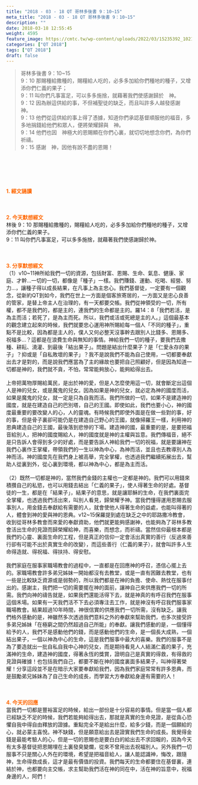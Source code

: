 ```yaml
---
title: "2018 - 03 - 18 QT 哥林多後書 9：10~15"
meta_title: "2018 - 03 - 18 QT 哥林多後書 9：10~15"
description: ""
date: 2018-03-18 12:55:45
weight: 4595
feature_image: https://cmtc.tw/wp-content/uploads/2022/03/15235392_10211799862337740_180693556567566654_o-1.webp
categories: ["QT 2018"]
tags: ["QT 2018"]
draft: false
---
```


<blockquote>哥林多後書 9：10~15<br />
9：10 那賜種給撒種的，賜糧給人吃的，必多多加給你們種地的種子，又增添你們仁義的果子；<br />
9：11 叫你們凡事富足，可以多多施捨，就藉著我們使感謝歸於　神。<br />
9：12 因為辦這供給的事，不但補聖徒的缺乏，而且叫許多人越發感謝　神。<br />
9：13 他們從這供給的事上得了憑據，知道你們承認基督順服他的福音，多多地捐錢給他們和眾人，便將榮耀歸與　神。<br />
9：14 他們也因　神極大的恩賜顯在你們心裏，就切切地想念你們，為你們祈禱。<br />
9：15 感謝　神，因他有說不盡的恩賜！</blockquote><br />
&nbsp;<br />
<br />
&nbsp;<br />
<br />
<span style="color: #ff6600;"><strong>1. </strong><strong>經文誦讀</strong></span><br />
<br />
<span style="color: #ff6600;"><strong> </strong></span><br />
<br />
<span style="color: #ff6600;"><strong>2. 今天默想</strong><strong>經文<br />
</strong></span>林後 9：10 那賜種給撒種的，賜糧給人吃的，必多多加給你們種地的種子，又增添你們仁義的果子。<br />
9：11 叫你們凡事富足，可以多多施捨，就藉著我們使感謝歸於神。<br />
<br />
&nbsp;<br />
<br />
<span style="color: #ff6600;"><strong>3. 分享默想經文<br />
</strong></span>（1）v10~11神所給我們一切的資源，包括財富、恩賜、生命、氣息、健康、家庭、才幹…一切的一切，都像是「種子」一樣。我們賺錢、運動、吃喝、經營、努力…，讓種子得以成長結果，在凡事上為主忠心。我們基督徒，一定要有一個觀念，從新約QT到如今，我們在世上一方面是個客旅寄居的，一方面又是忠心良善的管家，是替上帝主人在治理的，有一天都要交帳。我們從神領受的一切，所有權，都不是我們的，都是主的，連我們的生命都是主的。羅14：8「我們若活，是為主而活；若死了，是為主而死。所以，我們或活或死總是主的人。」這個最基本的觀念建立起來的時候，我們就要忠心運用神所賜給每一個人「不同的種子」，重點不是比較，因為都是主人的，僕人又何必整天沒事幹去跟別人比錢多、恩賜多、祝福多…？這都是在浪費生命與無知的事情。神給我們一切的種子，要我們去撒種、耕耘、澆灌、到最後「結出果子」。問題是結出什麼果子？是「仁愛永存的果子」？抑或是「自私敗壞的果子」？我不是說我們不能為自己使用，一切都要奉獻出去才是對的，而是說我們應當為了主的緣故也要把自己照顧好，但是因為知道一切都是神的，我們就不貪，不怕，常常能夠放心，能夠給得出去。<br />
<br />
上帝把萬物厚賜給萬民，是出於神的愛，但是人怎麼使用這一切，就會斷定出這個人是神的兒女，或是魔鬼的兒女。因為如果是神的兒女，就必定為神的國度而活，如果是魔鬼的兒女，就一定是只為自我而活。我們所做的一切，如果不是建造神的國度，就是在建造自己的巴別塔，自己的王國。即使如此，我們也要小心，神的國度最重要的要改變人的心，人的靈魂。有時候我們即使外面是在做一些對的事，好的事，但是骨子裏卻可能仍是在建造自己野心的王國，就像掃羅王一樣，利用神的恩典建造自己的王國，最後落到悲慘的下場。建造神的國，最重要的是，是要把福音給別人，把神的國度賜給人，神的國度就是神的主權與旨意。我們傳福音，絕不是只告訴人會得到多少的好處，而是要告訴人神給我們一切的祝福，就是要讓神在我們心裏作王掌權，帶領我們的一生以神為中心，為神而活，並且也去教導別人為神而活。神的國度先在我們身上被高舉，完全掌權，也透過我們繼續拓展出去，幫助人從裏到外，從心裏到環境，都以神為中心，都是為主而活。<br />
<br />
（2）既然一切都是神的，當然我們金錢的主權也一定都是神的。我們可以用錢來積攢自己的私慾，也可以用錢去結出「仁義的果子」，使人得著生命的好處。基督徒的一生，都是在「結果子」，結果子的意思，就是讓耶穌的生命，在我們裏面完全掌權，也透過我們活出來，叫別人看見，歸榮耀予神。當我們懂得運用恩賜去服事別人，用金錢去奉獻給有需要的人，就會使他人得著生命的益處，也能叫得著的人，體會到神的愛與神的恩典。v12~15保羅提到處在缺乏之中的耶路撒冷教會，收到從哥林多教會而來愛的奉獻資助，他們就更能夠感謝神，也能夠為了哥林多教會活出生命的見證而歸榮耀給神，而喜樂，而想念，而祈禱。當然信仰最根本都是我們的心靈、裏面生命的工程，但是真正的信仰一定會活出真實的善行（反過來善行卻有可能不出於真實生命的改變），而這些善行（仁義的果子），就會叫許多人生命得造就、得祝福、得扶持、得安慰。<br />
<br />
我們家庭在服事家職場教會的過程中，一直都是在回應神的呼召，憑信心擺上去的。家職場教會許多弟兄姊妹一開始都沒有去教堂，或是一直有困難去教堂，也有一些是比較缺乏資源或是弱勢的，所以我們都是在神的負擔、使命、熱忱在服事付出的。感謝主，我們把一切的需要擺在神的面前，讓神自己來供應我們一切的所需。我們向神的禱告就是，如果我們還能活得下去，就是神真的有呼召我們在服事這個禾場。如果有一天我們活不下去必須專注去工作，就是神沒有呼召我們服事家職場教會。結果超過10年時間，神很信實的供應我們一切所需，沒有缺乏。讓我們格外感動的是，神雖然多次透過我們意料之外的奉獻來幫助我們，也多次接受許多弟兄姊妹「在極窮之間仍然超過自己所能」的奉獻。讓我們感動的是，一個懂得給予的人，我們不是感動他們的錢，而是感動他們的生命，是一個長大成熟，一個結出果子，一個以神為中心的生命，這是我們服事中最大的喜樂。我們的服事不是為了要造就出一批自私自我中心神的兒女，而是期待看見人人結滿仁義的果子，充滿神的生命，建造神的國度，得著永恆的獎賞，證明自己是真實的得救，有得救的見證與確據！也包括我們自己，都要不斷在神的國度裏面多結果子，叫神得著榮耀！分享這段並不是在暗示大家要奉獻給我們，因為我們家庭常常有許多恩典，而是鼓勵弟兄姊妹為了自己生命的成長，而學習大方奉獻給身邊有需要的人！<br />
<br />
&nbsp;<br />
<br />
<span style="color: #ff6600;"><strong>4. 今天的回應<br />
</strong></span>當我們一切都是豐裕富足的時候，給出一部份是十分容易的事情。但是當一個人都已經缺乏不足的時候，我們若能夠給得出去，那就是真實的生命見證，是從貪心恐懼自我中得自由釋放的證據。重點完全不是給出什麼，給多少錢，而是一個願給的心，就必蒙主喜悅。神不缺錢，但是願意給出去是證實我們生命的成長。我覺得金錢是最能考驗人的心，但是一切的恩賜也是要白白的給出去不求回報的，因為今天有太多基督徒把恩賜埋在土裏發臭變爛，從來不曾用出去祝福別人。另外我們一切服事不只是關心人外在的環境，希望是把福音給人，讓人能認識神，悔改，跟隨神，生命得救成長，這才是最有價值的投資。我們每天的生命都要住在基督裏，連結於神，也都要向主交帳，求主幫助我們活在神的同在中，活在神的旨意中，祝福身邊的人，阿們！<br />
<br />
&nbsp;
        